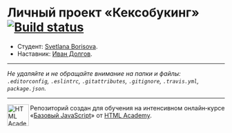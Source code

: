# Личный проект «Кексобукинг» [![Build status][travis-image]][travis-url]

* Студент: [Svetlana Borisova](https://up.htmlacademy.ru/javascript/11/user/142107).
* Наставник: [Иван Долгов](https://htmlacademy.ru/profile/id322523).

---

_Не удаляйте и не обращайте внимание на папки и файлы:_<br>
_`.editorconfig`, `.eslintrc`, `.gitattributes`, `.gitignore`, `.travis.yml`, `package.json`._

---

<a href="https://htmlacademy.ru/intensive/javascript"><img align="left" width="50" height="50" title="HTML Academy" src="https://up.htmlacademy.ru/static/img/intensive/javascript/logo-for-github.svg"></a>

Репозиторий создан для обучения на интенсивном онлайн‑курсе «[Базовый JavaScript](https://htmlacademy.ru/intensive/javascript)» от [HTML Academy](https://htmlacademy.ru).

[travis-image]: https://travis-ci.org/htmlacademy-javascript/142107-keksobooking.svg?branch=master
[travis-url]: https://travis-ci.org/htmlacademy-javascript/142107-keksobooking
